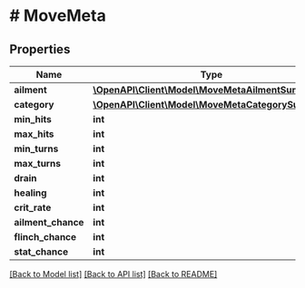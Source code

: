 # # MoveMeta

## Properties

Name | Type | Description | Notes
------------ | ------------- | ------------- | -------------
**ailment** | [**\OpenAPI\Client\Model\MoveMetaAilmentSummary**](MoveMetaAilmentSummary.md) |  |
**category** | [**\OpenAPI\Client\Model\MoveMetaCategorySummary**](MoveMetaCategorySummary.md) |  |
**min_hits** | **int** |  | [optional]
**max_hits** | **int** |  | [optional]
**min_turns** | **int** |  | [optional]
**max_turns** | **int** |  | [optional]
**drain** | **int** |  | [optional]
**healing** | **int** |  | [optional]
**crit_rate** | **int** |  | [optional]
**ailment_chance** | **int** |  | [optional]
**flinch_chance** | **int** |  | [optional]
**stat_chance** | **int** |  | [optional]

[[Back to Model list]](../../README.md#models) [[Back to API list]](../../README.md#endpoints) [[Back to README]](../../README.md)

